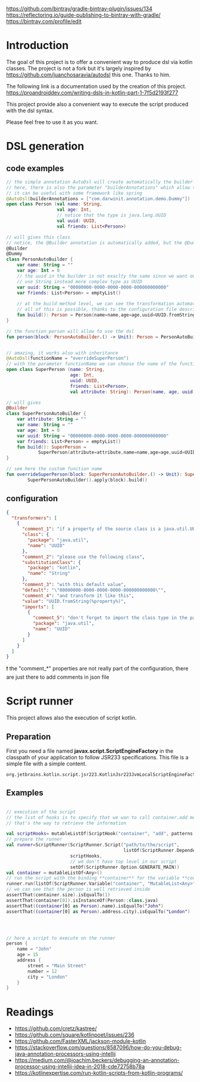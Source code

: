 https://github.com/bintray/gradle-bintray-plugin/issues/134
https://reflectoring.io/guide-publishing-to-bintray-with-gradle/
https://bintray.com/profile/edit

# Introduction

The goal of this project is to offer a convenient way to produce dsl via kotlin classes.  The project is not a fork but
it's largely inspired by https://github.com/juanchosaravia/autodsl this one. Thanks to him.

The following link is a documentation used by the creation of this project.  https://proandroiddev.com/writing-dsls-in-kotlin-part-1-7f5d2193f277

This project provide also a convenient way to execute the script produced with the dsl syntax.  

Please feel free to use it as you want.

# DSL generation
## code examples
```kotlin
// the simple annotation AutoDsl will create automatically the builder and the function to use your dsl
// here, there is also the parameter "builderAnnotations" which allow to add a personnal annotation on the class
// it can be useful with some framework like spring
@AutoDsl(builderAnnotations = ["com.darwinit.annotation.demo.Dummy"])
open class Person (val name: String, 
                   val age: Int, 
                   // notice that the type is java.lang.UUID 
                   val uuid: UUID, 
                   val friends: List<Person>)

// will gives this class
// notice, the @Builder annotation is automatically added, but the @Dummy come from the parametrization
@Builder
@Dummy
class PersonAutoBuilder {
    var name: String = ""
    var age: Int = 0
    // the uuid in the builder is not exaclty the same since we want our users
    // use String instead more complex type as UUID
    var uuid: String = "00000000-0000-0000-0000-000000000000"
    var friends: List<Person> = emptyList()
    
    // at the build method level, we can see the transformation automatically in UUID from string
    // all of this is possible, thanks to the configuration file describe later in this document
    fun build(): Person = Person(name=name,age=age,uuid=UUID.fromString(uuid),friends=friends)
}

// the function person will allow to use the dsl
fun person(block: PersonAutoBuilder.() -> Unit): Person = PersonAutoBuilder().apply(block).build()


// amazing, it works also with inheritance
@AutoDsl(functionName = "overrideSuperPerson")
// with the parameter functionName we can choose the name of the function (normally it's based on the classname
open class SuperPerson (name: String, 
                        age: Int, 
                        uuid: UUID, 
                        friends: List<Person>, 
                        val attribute: String): Person(name, age, uuid, friends)

// will gives
@Builder
class SuperPersonAutoBuilder {
    var attribute: String = ""
    var name: String = ""
    var age: Int = 0
    var uuid: String = "00000000-0000-0000-0000-000000000000"
    var friends: List<Person> = emptyList()
    fun build(): SuperPerson =
            SuperPerson(attribute=attribute,name=name,age=age,uuid=UUID.fromString(uuid),friends=friends)
}

// see here the custom function name
fun overrideSuperPerson(block: SuperPersonAutoBuilder.() -> Unit): SuperPerson =
        SuperPersonAutoBuilder().apply(block).build()

```

## configuration
 
```json
{
  "transformers": [
    {
      "comment_1": "if a property of the source class is a java.util.UUID",
      "class": {
        "package": "java.util",
        "name": "UUID"
      },
      "comment_2": "please use the following class",
      "substitutionClass": {
        "package": "kotlin",
        "name": "String"
      },
      "comment_3": "with this default value",
      "default": "\"00000000-0000-0000-0000-000000000000\"",
      "comment_4": "and transform it like this",
      "value": "UUID.fromString(%property%)",
      "imports": [
        {
          "comment_5": "don't forget to import the class type in the parametrization since it's used on the line value",          
          "package": "java.util",
          "name": "UUID"
        }
      ]
    }
  ]
}
```

:exclamation: the "comment_*" properties are not really part of the configuration, there are just there to add comments 
in json file

# Script runner

This project allows also the execution of script kotlin.

## Preparation

First you need a file named **javax.script.ScriptEngineFactory** in the classpath of your application to follow 
JSR233 specifications.  This file is a simple file with a simple content.

```text
org.jetbrains.kotlin.script.jsr223.KotlinJsr223JvmLocalScriptEngineFactory
```

## Examples

```kotlin

// execution of the script
// the list of hooks is to specify that we wan to call container.add method with all the persons created in the script.
// that's the way to retrieve the information

val scriptHooks= mutableListOf(ScriptHook("container", "add", patterns = arrayOf("person")))
// prepare the runner
val runner=ScriptRunner(ScriptRunner.Script("path/to/the/script",
                                            listOf(ScriptRunner.Dependency("com.darwinit.annotation.demo.*"))),
                        scriptHooks,
                        // we don't have top level in our script
                        setOf(ScriptRunner.Option.GENERATE_MAIN))
val container = mutableListOf<Any>()
// run the script with the binding **container** for the variable **container** 
runner.run(listOf(ScriptRunner.Variable("container", "MutableList<Any>", container)))
// we can see that the person is well retrieved inside
assertThat(container.size).isEqualTo(1)
assertThat(container[0]).isInstanceOf(Person::class.java)
assertThat((container[0] as Person).name).isEqualTo("John")
assertThat((container[0] as Person).address.city).isEqualTo("London")




// here a script to execute on the runner
person {
    name = "John"
    age = 15
    address {
        street = "Main Street"
        number = 12
        city = "London"
    }
}
```

# Readings

* https://github.com/cretz/kastree/
* https://github.com/square/kotlinpoet/issues/236
* https://github.com/FasterXML/jackson-module-kotlin
* https://stackoverflow.com/questions/8587096/how-do-you-debug-java-annotation-processors-using-intellij
* https://medium.com/@joachim.beckers/debugging-an-annotation-processor-using-intellij-idea-in-2018-cde72758b78a
* https://kotlinexpertise.com/run-kotlin-scripts-from-kotlin-programs/